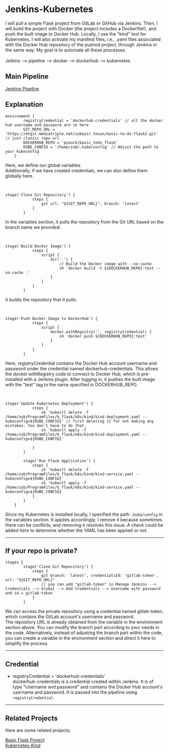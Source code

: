 # Jenkins-Kubernetes

I will pull a simple Flask project from GitLab or GitHub via Jenkins. Then, I will build the project with Docker (the project includes a Dockerfile!), and push the built image to Docker Hub. Locally, I use the "kind" tool for Kubernetes. I will also activate my manifest files, i.e., .yaml files associated with the Docker Hub repository of the pushed project, through Jenkins in the same way. My goal is to automate all these processes.
<br><br>
Jetkins --> pipeline --> docker --> dockerhub --> kubernetes

## Main Pipeline
[Jenkins Pipeline](https://github.com/zbrtsn/Jenkins-Kubernetes/blob/main/jenkins-pipeline)

## Explanation

```
environment {
        registryCredential = 'dockerhub-credentials' // all the docker hub username and password are in here
        GIT_REPO_URL = 'https://mtgit.mediatriple.net/zubeyir.tosun/basic-to-do-flask2.git' // just classic repo url
        DOCKERHUB_REPO = 'pyouck/basic_todo_flask'
        KUBE_CONFIG = '/home/zub/.kube/config' // Adjust the path to your kubeconfig
    }
```
Here, we define our global variables. <br>
Additionally, if we have created credentials, we can also define them globally here.

<br>

```
stage('Clone Git Repository') {
            steps {
                git url: "${GIT_REPO_URL}", branch: 'latest'
            }
        }
```
In the variables section, it pulls the repository from the Git URL based on the branch name we provided.

<br>

```
stage('Build Docker Image') {
            steps {
                script {
                    dir('.') {
                        // Build the Docker image with --no-cache
                        sh 'docker build -t ${DOCKERHUB_REPO}:test --no-cache .'
                    }
                }
            }
        }
```
It builds the repository that it pulls.

<br>

```
stage('Push Docker Image to DockerHub') {
            steps {
                script {
                    docker.withRegistry('', registryCredential) {
                        sh 'docker push ${DOCKERHUB_REPO}:test'
                    }
                }
            }
        }
```
Here, registryCredential contains the Docker Hub account username and password under the credential named dockerhub-credentials. This allows the docker.withRegistry code to connect to Docker Hub, which is pre-installed with a Jenkins plugin. After logging in, it pushes the built image with the "test" tag to the name specified in DOCKERHUB_REPO.

<br>

```
stage('Update Kubernetes Deployment') {
            steps {
                sh 'kubectl delete -f /home/zub/ProgramFiles/b_flask/k8s/kind/kind-deployment.yaml --kubeconfig=${KUBE_CONFIG}' // first deleting it for not making any mistakes. You don't have to do that.
                sh 'kubectl apply -f /home/zub/ProgramFiles/b_flask/k8s/kind/kind-deployment.yaml --kubeconfig=${KUBE_CONFIG}'

            }
        }

        stage('Run Flask Application') {
            steps {
                sh 'kubectl delete -f /home/zub/ProgramFiles/b_flask/k8s/kind/kind-service.yaml --kubeconfig=${KUBE_CONFIG}'
                sh 'kubectl apply -f /home/zub/ProgramFiles/b_flask/k8s/kind/kind-service.yaml --kubeconfig=${KUBE_CONFIG}
            }
        }
    }
```
Since my Kubernetes is installed locally, I specified the path `.kube/config` in the variables section. It applies accordingly. I remove it because sometimes there can be conflicts, and removing it resolves this issue. A check could be added here to determine whether the YAML has been applied or not. 


------------
## If your repo is private?

```pipeline
stages {
        stage('Clone Git Repository') {
            steps {
                git branch: 'latest', credentialsId: 'gitlab-token', url: "${GIT_REPO_URL}"
                // you can add "gitlab-token" in Manage Jenkins --> Credentials --> Global --> Add Credentials --> Username with password and id = gitlab-token
            }
        }
```
We can access the private repository using a credential named gitlab-token, which contains the GitLab account's username and password. <br>
The repository URL is already obtained from the variable in the environment section above. You can modify the branch part according to your needs in the code. Alternatively, instead of adjusting the branch part within the code, you can create a variable in the environment section and direct it here to simplify the process.



------------
## Credential
- registryCredential = 'dockerhub-credentials' <br>
  dockerhub-credentials is a credential created within Jenkins. It is of type "Username and password" and contains the Docker Hub account's username and password. It is passed into the pipeline using `registryCredential`.
------------
## Related Projects

Here are some related projects;

[Basic Flask Project](https://github.com/zbrtsn/basic-to-do-flask.git) <br>
[Kubernetes-Kind](https://github.com/zbrtsn/kurbernetes-kind)


  
